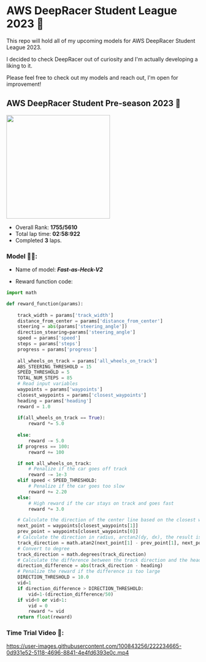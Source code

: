 # AWS DeepRacer Student League 2023 🏁

This repo will hold all of my upcoming models for AWS DeepRacer Student League 2023.

I decided to check DeepRacer out of curiosity and I'm actually developing a liking to it.

Please feel free to check out my models and reach out, I'm open for improvement!

## AWS DeepRacer Student Pre-season 2023 🤯

<img src="https://user-images.githubusercontent.com/100843256/222236011-806e8d77-6279-49dd-89d1-e511c7328464.png" width="270">

- Overall Rank: **1755/5610**
- Total lap time: **02:58:922**
- Completed **3** laps.


### Model 👨‍💻:

- Name of model: ***Fast-as-Heck-V2***

- Reward function code:

```python
import math

def reward_function(params):
    
    track_width = params['track_width']
    distance_from_center = params['distance_from_center']
    steering = abs(params['steering_angle'])
    direction_stearing=params['steering_angle']
    speed = params['speed']
    steps = params['steps']
    progress = params['progress']
    
    all_wheels_on_track = params['all_wheels_on_track']
    ABS_STEERING_THRESHOLD = 15
    SPEED_THRESHOLD = 5
    TOTAL_NUM_STEPS = 85
    # Read input variables
    waypoints = params['waypoints']
    closest_waypoints = params['closest_waypoints']
    heading = params['heading']
    reward = 1.0
    
    if(all_wheels_on_track == True):
        reward *= 5.0
        
    else:
        reward -= 5.0
    if progress == 100:
        reward += 100

    if not all_wheels_on_track:
        # Penalize if the car goes off track
        reward -= 1e-3
    elif speed < SPEED_THRESHOLD:
        # Penalize if the car goes too slow
        reward += 2.20 
    else:
        # High reward if the car stays on track and goes fast
        reward *= 3.0

    # Calculate the direction of the center line based on the closest waypoints
    next_point = waypoints[closest_waypoints[1]]
    prev_point = waypoints[closest_waypoints[0]]
    # Calculate the direction in radius, arctan2(dy, dx), the result is (-pi, pi) in radians
    track_direction = math.atan2(next_point[1] - prev_point[1], next_point[0] - prev_point[0])
    # Convert to degree
    track_direction = math.degrees(track_direction)
    # Calculate the difference between the track direction and the heading direction of the car
    direction_difference = abs(track_direction - heading)
    # Penalize the reward if the difference is too large
    DIRECTION_THRESHOLD = 10.0
    vid=1
    if direction_difference > DIRECTION_THRESHOLD:
        vid=1-(direction_difference/50)
    if vid<0 or vid>1:
        vid = 0
        reward *= vid
    return float(reward)

```
### Time Trial Video 🎥:

https://user-images.githubusercontent.com/100843256/222234665-0d931e52-5118-4696-8841-4e4fd6393e0c.mp4
